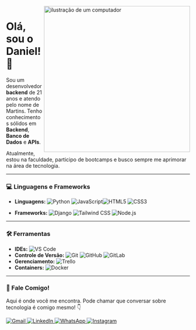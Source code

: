 <img src="https://images.unsplash.com/photo-1733412505442-36cfa59a4240?w=500&auto=format&fit=crop&q=60&ixlib=rb-4.1.0&ixid=M3wxMjA3fDB8MHxzZWFyY2h8MTh8fHZzY29kZXxlbnwwfHwwfHx8MA%3D%3D" alt="ilustração de um computador" width="400px" align="right">

# Olá, sou o Daniel! 👋

Sou um desenvolvedor **backend** de 21 anos e atendo pelo nome de Martins. Tenho conhecimentos sólidos em **Backend**, **Banco de Dados** e **APIs**.

Atualmente, estou na faculdade, participo de bootcamps e busco sempre me aprimorar na área de tecnologia.

---

### 💻 Linguagens e Frameworks

* **Linguagens:** ![Python](https://img.shields.io/badge/Python-3776AB?style=for-the-badge&logo=python&logoColor=white) ![JavaScript](https://img.shields.io/badge/JavaScript-F7DF1E?style=for-the-badge&logo=javascript&logoColor=black)![HTML5](https://img.shields.io/badge/HTML5-E34F26?style=for-the-badge&logo=html5&logoColor=white) ![CSS3](https://img.shields.io/badge/CSS3-1572B6?style=for-the-badge&logo=css3&logoColor=white)

* **Frameworks:** ![Django](https://img.shields.io/badge/Django-092E20?style=for-the-badge&logo=django&logoColor=white) ![Tailwind CSS](https://img.shields.io/badge/Tailwind_CSS-38B2AC?style=for-the-badge&logo=tailwind-css&logoColor=white) ![Node.js](https://img.shields.io/badge/Node.js-339933?style=for-the-badge&logo=nodedotjs&logoColor=white)

---

### 🛠️ Ferramentas

* **IDEs:** ![VS Code](https://img.shields.io/badge/VSCode-007ACC?style=for-the-badge&logo=visual-studio-code&logoColor=white)
* **Controle de Versão:** ![Git](https://img.shields.io/badge/Git-F05032?style=for-the-badge&logo=git&logoColor=white) ![GitHub](https://img.shields.io/badge/GitHub-100000?style=for-the-badge&logo=github&logoColor=white) ![GitLab](https://img.shields.io/badge/GitLab-FCA121?style=for-the-badge&logo=gitlab&logoColor=white)
* **Gerenciamento:** ![Trello](https://img.shields.io/badge/Trello-0052CC?style=for-the-badge&logo=trello&logoColor=white)
* **Containers:** ![Docker](https://img.shields.io/badge/Docker-2496ED?style=for-the-badge&logo=docker&logoColor=white)

---

### 💌 Fale Comigo!

Aqui é onde você me encontra. Pode chamar que conversar sobre tecnologia é comigo mesmo! 👇

<p align="left">
  <a href="mailto:danielsmartins2004@gmail.com" title="Gmail">
    <img src="https://img.shields.io/badge/-Gmail-FF0000?style=for-the-badge&logo=gmail&logoColor=white" alt="Gmail"/>
  </a>
  <a href="https://www.linkedin.com/in/daniel-silva-6b9367232" title="LinkedIn">
    <img src="https://img.shields.io/badge/-Linkedin-0e76a8?style=for-the-badge&logo=Linkedin&logoColor=white" alt="LinkedIn"/>
  </a>
  <a href="https://wa.me/5531982321609" title="WhatsApp">
    <img src="https://img.shields.io/badge/-WhatsApp-25d366?style=for-the-badge&logo=whatsapp&logoColor=white" alt="WhatsApp"/>
  </a>
  <a href="https://www.instagram.com/danieloliveiraa0__/" title="Instagram">
    <img src="https://img.shields.io/badge/-Instagram-DF0174?style=for-the-badge&logo=instagram&logoColor=white" alt="Instagram"/>
  </a>
</p>